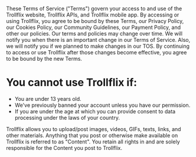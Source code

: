 These Terms of Service ("Terms") govern your access to and use of the Trollflix website, Trollflix APIs, and Trollflix mobile app. By accessing or using Trollflix, you agree to be bound by these Terms, our Privacy Policy, our Cookies Policy, our Community Guidelines, our Payment Policy, and other our policies. Our terms and policies may change over time. We will notify you when there is an important change in our Terms of Service. Also, we will notify you if we planned to make changes in our TOS. By continuing to access or use Trollflix after those changes become effective, you agree to be bound by the new Terms.

# You cannot use Trollflix if:
- You are under 13 years old.
- We've previously banned your account unless you have our permission.
- If you are under the age at which you can provide consent to data processing under the laws of your country.


Trollflix allows you to upload/post images, videos, GIFs, texts, links, and other materials. Anything that you post or otherwise make available on Trollflix is referred to as "Content". You retain all rights in and are solely responsible for the Content you post to Trollflix.
